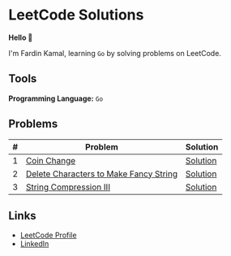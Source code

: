 # LeetCode Solutions

**Hello 👋**

I'm Fardin Kamal, learning `Go` by solving problems on LeetCode.

## Tools

**Programming Language:** `Go`

## Problems

| # | Problem                                                                                                         | Solution            |
|---|-----------------------------------------------------------------------------------------------------------------|---------------------|
| 1 | [Coin Change](https://leetcode.com/problems/coin-change/)                                                       | [Solution](322.go)  |
| 2 | [Delete Characters to Make Fancy String](https://leetcode.com/problems/delete-characters-to-make-fancy-string/) | [Solution](1957.go) |
| 3 | [String Compression III](https://leetcode.com/problems/string-compression-iii/description/)                     | [Solution](3163.go) |


## Links

- [LeetCode Profile](https://leetcode.com/u/fardinkamal62/)
- [LinkedIn](https://www.linkedin.com/in/fardinkamal62/)

